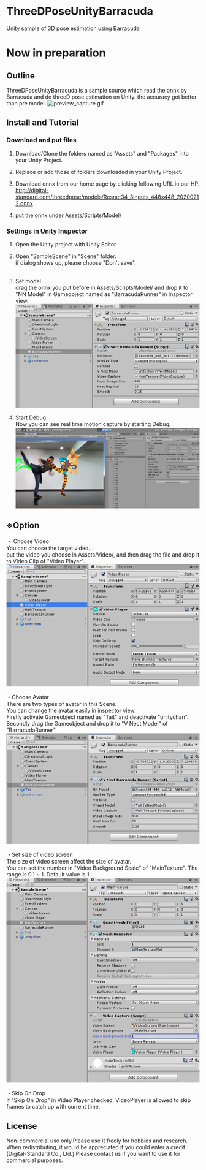 # ThreeDPoseUnityBarracuda
Unity sample of 3D pose estimation using Barracuda

# Now in preparation

## Outline
ThreeDPoseUnityBarracuda is a sample source which read the onnx by Barracuda and do threeD pose estimation on Unity.
the accuracy got better than pre model.
![preview_capture.gif](preview_capture.gif)

## Install and Tutorial
### Download and put files
1. Download/Clone the folders named as "Assets" and "Packages" into your Unity Project.

2. Replace or add those of folders downloaded in your Unity Project.

3. Download onnx from our home page by clicking following URL in our HP.</br>
   http://digital-standard.com/threedpose/models/Resnet34_3inputs_448x448_20200212.onnx
   
4. put the onnx under Assets/Scripts/Model/
   
### Settings in Unity Inspector
1. Open the Unity project with Unity Editor.

2. Open "SampleScene" in "Scene" folder.</br>
   if dialog shows up, please choose "Don't save".</br></br>
3. Set model</br>
   drag the onnx you put before in Assets/Scripts/Model/ 
   and drop it to "NN Model" in Gameobject named as "BarracudaRunner" in Inspector view.
   ![unity_inspector.PNG](unity_inspector.PNG)
   
4. Start Debug</br>
   Now you can see real time motion capture by starting Debug.
   ![unity_debug..PNG](unity_debug..PNG)
   
## ※Option<br>
・ Choose Video</br>
   You can choose the target video.</br>
   put the video you choose in Assets/Video/, and then drag the file and drop it to Video Clip of "Video Player".<br>
   ![unity_chooseVideo.PNG](unity_chooseVideo.PNG)
   
・Choose Avatar</br>
    There are two types of avatar in this Scene.</br>
    You can change the avatar easily in inspector view.</br>
    Firstly activate Gameobject named as "Tait" and deactivate "unitychan".</br>
    Secondly drag the Gameobject and drop it to "V Nect Model" of "BarracudaRunner".<br>
    ![unity_set_anoter_avater_to_obj.PNG](unity_set_anoter_avater_to_obj.PNG)
    
・Set size of video screen</br>
   The size of video screen affect the size of avatar.</br>
   You can set the number in "Video Background Scale" of "MainTexture". The range is 0.1 ~ 1. Default value is 1.<br>
   ![unity_set_size_of_video.PNG](unity_set_size_of_video.PNG)
   
・Skip On Drop</br>
   If "Skip On Drop" in Video Player checked, VideoPlayer is allowed to skip frames to catch up with current time.<br>

## License
Non-commercial use only.Please use it freely for hobbies and research. When redistributing, it would be appreciated if you could enter a credit (Digital-Standard Co., Ltd.).Please contact us if you want to use it for commercial purposes.

   
    
   
